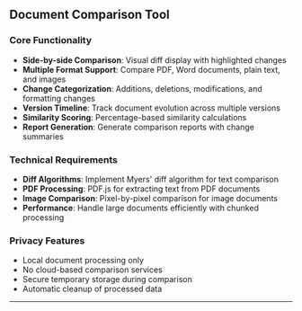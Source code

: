 ## Document Comparison Tool

### Core Functionality
- **Side-by-side Comparison**: Visual diff display with highlighted changes
- **Multiple Format Support**: Compare PDF, Word documents, plain text, and images
- **Change Categorization**: Additions, deletions, modifications, and formatting changes
- **Version Timeline**: Track document evolution across multiple versions
- **Similarity Scoring**: Percentage-based similarity calculations
- **Report Generation**: Generate comparison reports with change summaries

### Technical Requirements
- **Diff Algorithms**: Implement Myers' diff algorithm for text comparison
- **PDF Processing**: PDF.js for extracting text from PDF documents
- **Image Comparison**: Pixel-by-pixel comparison for image documents
- **Performance**: Handle large documents efficiently with chunked processing

### Privacy Features
- Local document processing only
- No cloud-based comparison services
- Secure temporary storage during comparison
- Automatic cleanup of processed data

---
